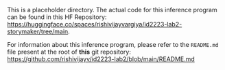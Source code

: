 This is a placeholder directory. The actual code for this inference program can be found in this HF Repository: https://huggingface.co/spaces/rishivijayvargiya/id2223-lab2-storymaker/tree/main. 

For information about this inference program, please refer to the `README.md` file present at the root of **this** git repository: https://github.com/rishivijayv/id2223-lab2/blob/main/README.md
